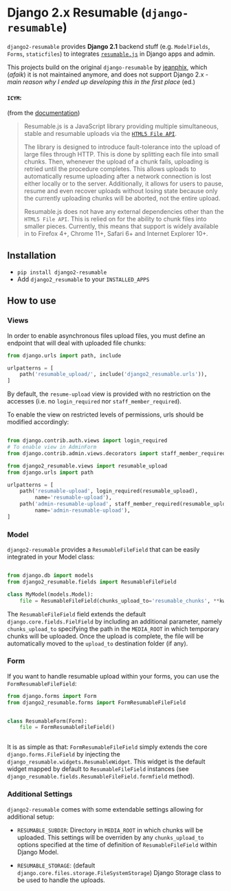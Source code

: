 # Django 2.x Resumable (`django-resumable`)

``django2-resumable`` provides **Django 2.1** backend stuff (e.g. `ModelFields`, `Forms`, `staticfiles`) 
to integrates [`resumable.js`](<https://github.com/23/Resumable.js>) in Django apps and admin.

This projects build on the original `django-resumable` by [jeanphix](https://github.com/jeanphix/django-resumable), which (_afaik_) it 
is not maintained anymore, and does not support Django 2.x - _main
reason why I ended up developing this in the first place_ (ed.)

#### `ICYM`:

(from the [documentation](https://github.com/23/resumable.js/blob/master/README.md))

>Resumable.js is a JavaScript library providing multiple simultaneous, stable and 
>resumable uploads via the [`HTML5 File API`](http://www.w3.org/TR/FileAPI/).
>
>The library is designed to introduce fault-tolerance into the upload of large files through HTTP. 
>This is done by splitting each file into small chunks. 
>Then, whenever the upload of a chunk fails, uploading is retried until the procedure completes. 
>This allows uploads to automatically resume uploading after a network connection 
>is lost either locally or to the server. 
>Additionally, it allows for users to pause, resume and even recover uploads without 
>losing state because only the currently uploading chunks will be aborted, not the entire upload.
>
>Resumable.js does not have any external dependencies other than the `HTML5 File API`. 
>This is relied on for the ability to chunk files into smaller pieces. 
>Currently, this means that support is widely available in to Firefox 4+, Chrome 11+, 
>Safari 6+ and Internet Explorer 10+.


## Installation

* ``pip install django2-resumable``
* Add ``django2_resumable`` to your ``INSTALLED_APPS``

## How to use

### Views

In order to enable asynchronous files upload files, you must define an endpoint that will deal
with uploaded file chunks:

```Python
from django.urls import path, include

urlpatterns = [
    path('resumable_upload/', include('django2_resumable.urls')),
]
```

By default, the `resume-upload` view is provided with no restriction on the accesses
(i.e. no `login_required` nor `staff_member_required`). 

To enable the view on restricted levels of permissions, urls should be modified accordingly:

```Python

from django.contrib.auth.views import login_required
# To enable view in AdminForm
from django.contrib.admin.views.decorators import staff_member_required

from django2_resumable.views import resumable_upload
from django.urls import path

urlpatterns = [
    path('resumable-upload', login_required(resumable_upload), 
         name='resumable-upload'),
    path('admin-resumable-upload', staff_member_required(resumable_upload), 
         name='admin-resumable-upload'),
]

```

### Model

`django2-resumable` provides a `ResumableFileField` that can be easily 
integrated in your Model class:

```Python

from django.db import models
from django2_resumable.fields import ResumableFileField

class MyModel(models.Model):
    file = ResumableFileField(chunks_upload_to='resumable_chunks', **kwargs)
```

The `ResumableFileField` field extends the default `django.core.fields.FielField` by including 
an additional parameter, namely `chunks_upload_to` specifying the path in the `MEDIA_ROOT` in which
temporary chunks will be uploaded. Once the upload is complete, the file will be 
automatically moved to the `upload_to` destination folder (if any).
 

### Form

If you want to handle resumable upload within your forms, 
you can use the `FormResumableFileField`:

```Python
from django.forms import Form
from django2_resumable.forms import FormResumableFileField


class ResumableForm(Form):
    file = FormResumableFileField()
        
```

It is as simple as that: 
`FormResumableFileField` simply extends the core `django.forms.FileField` by injecting the
`django_resumable.widgets.ResumableWidget`.
This widget is the default widget mapped by default to `ResumableFileField` instances 
(see `django_resumable.fields.ResumableFileField.formfield` method). 


### Additional Settings

``django2-resumable`` comes with some extendable settings allowing for additional setup:

- `RESUMABLE_SUBDIR`: Directory in `MEDIA_ROOT` in which chunks will be uploaded. This settings will be 
                      overriden by any `chunks_upload_to` options specified at the time of definition of 
                      `ResumableFileField` within Django Model.
                    
- `RESUMABLE_STORAGE`: (default `django.core.files.storage.FileSystemStorage`)
                       Django Storage class to be used to handle the uploads.
